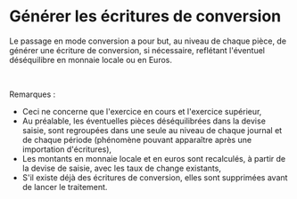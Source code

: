 # Générer les écritures de conversion

Le passage en mode conversion a pour but, au niveau de chaque pièce, de générer une écriture de conversion, si nécessaire, reflétant l'éventuel déséquilibre en monnaie locale ou en Euros.


 


Remarques :


* Ceci ne concerne que l'exercice en cours et l'exercice supérieur,
* Au préalable, les éventuelles pièces déséquilibrées dans la devise saisie, sont regroupées dans une seule au niveau de chaque journal et de chaque période (phénomène pouvant apparaître après une importation d'écritures),
* Les montants en monnaie locale et en euros sont recalculés, à partir de la devise de saisie, avec les taux de change existants,
* S'il existe déjà des écritures de conversion, elles sont supprimées avant de lancer le traitement.


